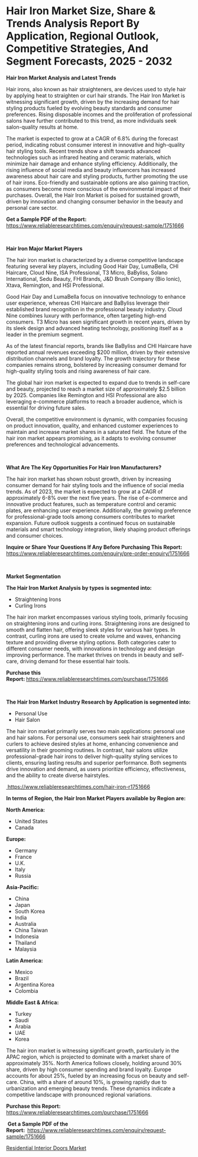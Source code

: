 <p><h1>Hair Iron Market Size, Share & Trends Analysis Report By Application, Regional Outlook, Competitive Strategies, And Segment Forecasts, 2025 - 2032</h1></p><p><strong>Hair Iron Market Analysis and Latest Trends</strong></p>
<p><p>Hair irons, also known as hair straighteners, are devices used to style hair by applying heat to straighten or curl hair strands. The Hair Iron Market is witnessing significant growth, driven by the increasing demand for hair styling products fueled by evolving beauty standards and consumer preferences. Rising disposable incomes and the proliferation of professional salons have further contributed to this trend, as more individuals seek salon-quality results at home.</p><p>The market is expected to grow at a CAGR of 6.8% during the forecast period, indicating robust consumer interest in innovative and high-quality hair styling tools. Recent trends show a shift towards advanced technologies such as infrared heating and ceramic materials, which minimize hair damage and enhance styling efficiency. Additionally, the rising influence of social media and beauty influencers has increased awareness about hair care and styling products, further promoting the use of hair irons. Eco-friendly and sustainable options are also gaining traction, as consumers become more conscious of the environmental impact of their purchases. Overall, the Hair Iron Market is poised for sustained growth, driven by innovation and changing consumer behavior in the beauty and personal care sector.</p></p>
<p><strong>Get a Sample PDF of the Report:&nbsp;</strong> <a href="https://www.reliableresearchtimes.com/enquiry/request-sample/1751666?utm_campaign=2405&utm_medium=2&utm_source=Github&utm_content=ia&utm_term=07022025&utm_id=hair-iron">https://www.reliableresearchtimes.com/enquiry/request-sample/1751666</a></p>
<p>&nbsp;</p>
<p><strong>Hair Iron Major Market Players</strong></p>
<p><p>The hair iron market is characterized by a diverse competitive landscape featuring several key players, including Good Hair Day, LumaBella, CHI Haircare, Cloud Nine, ISA Professional, T3 Micro, BaByliss, Solano International, Sedu Beauty, FHI Brands, J&D Brush Company (Bio Ionic), Xtava, Remington, and HSI Professional. </p><p>Good Hair Day and LumaBella focus on innovative technology to enhance user experience, whereas CHI Haircare and BaByliss leverage their established brand recognition in the professional beauty industry. Cloud Nine combines luxury with performance, often targeting high-end consumers. T3 Micro has seen significant growth in recent years, driven by its sleek design and advanced heating technology, positioning itself as a leader in the premium segment.</p><p>As of the latest financial reports, brands like BaByliss and CHI Haircare have reported annual revenues exceeding $200 million, driven by their extensive distribution channels and brand loyalty. The growth trajectory for these companies remains strong, bolstered by increasing consumer demand for high-quality styling tools and rising awareness of hair care.</p><p>The global hair iron market is expected to expand due to trends in self-care and beauty, projected to reach a market size of approximately $2.5 billion by 2025. Companies like Remington and HSI Professional are also leveraging e-commerce platforms to reach a broader audience, which is essential for driving future sales.</p><p>Overall, the competitive environment is dynamic, with companies focusing on product innovation, quality, and enhanced customer experiences to maintain and increase market shares in a saturated field. The future of the hair iron market appears promising, as it adapts to evolving consumer preferences and technological advancements.</p></p>
<p>&nbsp;</p>
<p><strong>What Are The Key Opportunities For Hair Iron Manufacturers?</strong></p>
<p><p>The hair iron market has shown robust growth, driven by increasing consumer demand for hair styling tools and the influence of social media trends. As of 2023, the market is expected to grow at a CAGR of approximately 6-8% over the next five years. The rise of e-commerce and innovative product features, such as temperature control and ceramic plates, are enhancing user experience. Additionally, the growing preference for professional-grade tools among consumers contributes to market expansion. Future outlook suggests a continued focus on sustainable materials and smart technology integration, likely shaping product offerings and consumer choices.</p></p>
<p><strong>Inquire or Share Your Questions If Any Before Purchasing This Report:</strong> <a href="https://www.reliableresearchtimes.com/enquiry/pre-order-enquiry/1751666?utm_campaign=2405&utm_medium=2&utm_source=Github&utm_content=ia&utm_term=07022025&utm_id=hair-iron">https://www.reliableresearchtimes.com/enquiry/pre-order-enquiry/1751666</a></p>
<p>&nbsp;</p>
<p><strong>Market Segmentation</strong></p>
<p><strong>The Hair Iron Market Analysis by types is segmented into:</strong></p>
<p><ul><li>Straightening Irons</li><li>Curling Irons</li></ul></p>
<p><p>The hair iron market encompasses various styling tools, primarily focusing on straightening irons and curling irons. Straightening irons are designed to smooth and flatten hair, offering sleek styles for various hair types. In contrast, curling irons are used to create volume and waves, enhancing texture and providing diverse styling options. Both categories cater to different consumer needs, with innovations in technology and design improving performance. The market thrives on trends in beauty and self-care, driving demand for these essential hair tools.</p></p>
<p><strong>Purchase this Report:&nbsp;</strong><a href="https://www.reliableresearchtimes.com/purchase/1751666?utm_campaign=2405&utm_medium=2&utm_source=Github&utm_content=ia&utm_term=07022025&utm_id=hair-iron">https://www.reliableresearchtimes.com/purchase/1751666</a></p>
<p>&nbsp;</p>
<p><strong>The Hair Iron Market Industry Research by Application is segmented into:</strong></p>
<p><ul><li>Personal Use</li><li>Hair Salon</li></ul></p>
<p><p>The hair iron market primarily serves two main applications: personal use and hair salons. For personal use, consumers seek hair straighteners and curlers to achieve desired styles at home, enhancing convenience and versatility in their grooming routines. In contrast, hair salons utilize professional-grade hair irons to deliver high-quality styling services to clients, ensuring lasting results and superior performance. Both segments drive innovation and demand, as users prioritize efficiency, effectiveness, and the ability to create diverse hairstyles.</p></p>
<p><a href="https://www.reliableresearchtimes.com/hair-iron-r1751666?utm_campaign=2405&utm_medium=2&utm_source=Github&utm_content=ia&utm_term=07022025&utm_id=hair-iron">&nbsp;https://www.reliableresearchtimes.com/hair-iron-r1751666</a></p>
<p><strong>In terms of Region, the Hair Iron Market Players available by Region are:</strong></p>
<p>
    <p> <strong> North America: </strong>
        <ul>
            <li>United States</li>
            <li>Canada</li>
        </ul>
        </p> 
    <p> <strong> Europe: </strong>
        <ul>
            <li>Germany</li>
            <li>France</li>
            <li>U.K.</li>
            <li>Italy</li>
            <li>Russia</li>
        </ul>
        </p> 
    <p> <strong> Asia-Pacific: </strong>
        <ul>
            <li>China</li>
            <li>Japan</li>
            <li>South Korea</li>
            <li>India</li>
            <li>Australia</li>
            <li>China Taiwan</li>
            <li>Indonesia</li>
            <li>Thailand</li>
            <li>Malaysia</li>
        </ul>
        </p> 
    <p> <strong> Latin America: </strong>
        <ul>
            <li>Mexico</li>
            <li>Brazil</li>
            <li>Argentina Korea</li>
            <li>Colombia</li>
        </ul>
        </p> 
    <p> <strong> Middle East & Africa: </strong>
        <ul>
            <li>Turkey</li>
            <li>Saudi</li>
            <li>Arabia</li>
            <li>UAE</li>
            <li>Korea</li>
        </ul>
    </p>
    </p>
<p><p>The hair iron market is witnessing significant growth, particularly in the APAC region, which is projected to dominate with a market share of approximately 35%. North America follows closely, holding around 30% share, driven by high consumer spending and brand loyalty. Europe accounts for about 25%, fueled by an increasing focus on beauty and self-care. China, with a share of around 10%, is growing rapidly due to urbanization and emerging beauty trends. These dynamics indicate a competitive landscape with pronounced regional variations.</p></p>
<p><strong>Purchase this Report: </strong><a href="https://www.reliableresearchtimes.com/purchase/1751666?utm_campaign=2405&utm_medium=2&utm_source=Github&utm_content=ia&utm_term=07022025&utm_id=hair-iron">https://www.reliableresearchtimes.com/purchase/1751666</a></p>
<p>&nbsp;<strong>Get a Sample PDF of the Report:&nbsp;&nbsp;</strong><a href="https://www.reliableresearchtimes.com/enquiry/request-sample/1751666?utm_campaign=2405&utm_medium=2&utm_source=Github&utm_content=ia&utm_term=07022025&utm_id=hair-iron">https://www.reliableresearchtimes.com/enquiry/request-sample/1751666</a></p>
<p><strong></strong></p>
<p><p><a href="https://github.com/laajzervo/Market-Research-Report-List-1/blob/main/residential-interior-doors-market.md?utm_campaign=2405&utm_medium=2&utm_source=Github&utm_content=ia&utm_term=07022025&utm_id=hair-iron">Residential Interior Doors Market</a></p></p>